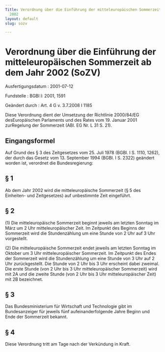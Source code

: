 ```yaml
---
Title: Verordnung über die Einführung der mitteleuropäischen Sommerzeit ab dem Jahr
  2002
layout: default
slug: sozv

---
```


# Verordnung über die Einführung der mitteleuropäischen Sommerzeit ab dem Jahr 2002 (SoZV)

Ausfertigungsdatum
:   2001-07-12

Fundstelle
:   BGBl I: 2001, 1591

Geändert durch
:   Art. 4 G v. 3.7.2008 I 1185

Diese Verordnung dient der Umsetzung der Richtlinie 2000/84/EG
desEuropäischen Parlaments und des Rates vom 19. Januar 2001
zurRegelung der Sommerzeit (ABl. EG Nr. L 31 S. 21).


## Eingangsformel

Auf Grund des § 3 des Zeitgesetzes vom 25. Juli 1978 (BGBl. I S. 1110,
1262), der durch das Gesetz vom 13. September 1994 (BGBl. I S. 2322)
geändert worden ist, verordnet die Bundesregierung:


## § 1

Ab dem Jahr 2002 wird die mitteleuropäische Sommerzeit (§ 5 des
Einheiten- und Zeitgesetzes) auf unbestimmte Zeit eingeführt.


## § 2

(1) Die mitteleuropäische Sommerzeit beginnt jeweils am letzten
Sonntag im März um 2 Uhr mitteleuropäischer Zeit. Im Zeitpunkt des
Beginns der Sommerzeit wird die Stundenzählung um eine Stunde von 2
Uhr auf 3 Uhr vorgestellt.

(2) Die mitteleuropäische Sommerzeit endet jeweils am letzten Sonntag
im Oktober um 3 Uhr mitteleuropäischer Sommerzeit. Im Zeitpunkt des
Endes der Sommerzeit wird die Stundenzählung um eine Stunde von 3 Uhr
auf 2 Uhr zurückgestellt. Die Stunde von 2 Uhr bis 3 Uhr erscheint
dabei zweimal. Die erste Stunde (von 2 Uhr bis 3 Uhr
mitteleuropäischer Sommerzeit) wird mit 2A und die zweite Stunde (von
2 Uhr bis 3 Uhr mitteleuropäischer Zeit) mit 2B bezeichnet.


## § 3

Das Bundesministerium für Wirtschaft und Technologie gibt im
Bundesanzeiger für jeweils fünf aufeinanderfolgende Jahre Beginn und
Ende der Sommerzeit bekannt.


## § 4

Diese Verordnung tritt am Tage nach der Verkündung in Kraft.


